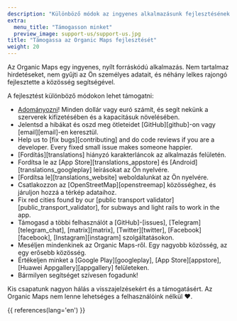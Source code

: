 ```yaml
---
description: "Különböző módok az ingyenes alkalmazásunk fejlesztésének támogatására"
extra:
  menu_title: "Támogasson minket"
  preview_image: support-us/support-us.jpg
title: "Támogassa az Organic Maps fejlesztését"
weight: 20
---
```


Az Organic Maps egy ingyenes, nyílt forráskódú alkalmazás. Nem tartalmaz
hirdetéseket, nem gyűjti az Ön személyes adatait, és néhány lelkes rajongó
fejlesztette a közösség segítségével.

A fejlesztést különböző módokon lehet támogatni:

- [Adományozni](@/donate/index.md)! Minden dollár vagy euró számít, és segít
  nekünk a szerverek kifizetésében és a kapacitásuk növelésében.
- Jelentsd a hibákat és oszd meg ötleteidet [GitHub][github]-on vagy
  [email][email]-en keresztül.
- Help us to [fix bugs][contributing] and do code reviews if you are a
  developer. Every fixed small issue makes someone happier.
- [Fordítás][translations] hiányzó karakterláncok az alkalmazás felületén.
- Fordítsa le az [App Store][translations_appstore] és
  [Android][translations_googleplay] leírásokat az Ön nyelvére.
- [Fordítsa le][translations_website] weboldalunkat az Ön nyelvére.
- Csatlakozzon az [OpenStreetMap][openstreemap] közösséghez, és járuljon
  hozzá a térkép adataihoz.
- Fix red cities found by our [public transport
  validator][public_transport_validator], for subways and light rails to
  work in the app.
- Támogasd a többi felhasználót a [GitHub]-[issues],
  [Telegram][telegram_chat], [matrix][matrix], [Twitter][twitter],
  [Facebook][facebook], [Instagram][instagram] szolgáltatásokon.
- Meséljen mindenkinek az Organic Maps-ről. Egy nagyobb közösség, az egy
  erősebb közösség.
- Értékeljen minket a [Google Play][googleplay], [App Store][appstore],
  [Huawei Appgallery][appgallery] felületeken.
- Bármilyen segítséget szívesen fogadunk!

Kis csapatunk nagyon hálás a visszajelzésekért és a támogatásért. Az Organic
Maps nem lenne lehetséges a felhasználóink nélkül ❤️.

{{ references(lang='en') }}
